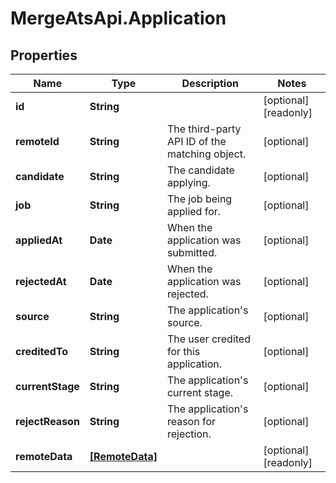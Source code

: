 # MergeAtsApi.Application

## Properties

Name | Type | Description | Notes
------------ | ------------- | ------------- | -------------
**id** | **String** |  | [optional] [readonly] 
**remoteId** | **String** | The third-party API ID of the matching object. | [optional] 
**candidate** | **String** | The candidate applying. | [optional] 
**job** | **String** | The job being applied for. | [optional] 
**appliedAt** | **Date** | When the application was submitted. | [optional] 
**rejectedAt** | **Date** | When the application was rejected. | [optional] 
**source** | **String** | The application&#39;s source. | [optional] 
**creditedTo** | **String** | The user credited for this application. | [optional] 
**currentStage** | **String** | The application&#39;s current stage. | [optional] 
**rejectReason** | **String** | The application&#39;s reason for rejection. | [optional] 
**remoteData** | [**[RemoteData]**](RemoteData.md) |  | [optional] [readonly] 


